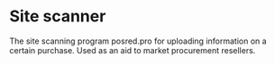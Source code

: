 # Site scanner
The site scanning program posred.pro for uploading information on a certain purchase.
Used as an aid to market procurement resellers.
